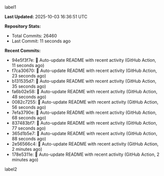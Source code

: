
label1 
<!-- ACTIVITY_START -->
**Last Updated:** 2025-10-03 16:36:51 UTC

**Repository Stats:**
- Total Commits: 26460
- Last Commit: 11 seconds ago

**Recent Commits:**
- 94e5f3f7e: 🤖 Auto-update README with recent activity (GitHub Action, 11 seconds ago)
- f7ca30670: 🤖 Auto-update README with recent activity (GitHub Action, 23 seconds ago)
- b131535d7: 🤖 Auto-update README with recent activity (GitHub Action, 35 seconds ago)
- fa6b02e58: 🤖 Auto-update README with recent activity (GitHub Action, 48 seconds ago)
- 0082c7255: 🤖 Auto-update README with recent activity (GitHub Action, 56 seconds ago)
- 7efa3790e: 🤖 Auto-update README with recent activity (GitHub Action, 68 seconds ago)
- 837483bf7: 🤖 Auto-update README with recent activity (GitHub Action, 77 seconds ago)
- 365d1b5e7: 🤖 Auto-update README with recent activity (GitHub Action, 88 seconds ago)
- 2e56566c4: 🤖 Auto-update README with recent activity (GitHub Action, 2 minutes ago)
- 178e5311e: 🤖 Auto-update README with recent activity (GitHub Action, 2 minutes ago)
<!-- ACTIVITY_END -->

label2
